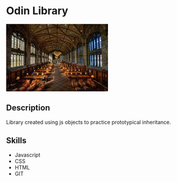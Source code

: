 # Odin Library

![library](assets/library.jpeg)

## Description
Library created using js objects to practice prototypical inheritance.

## Skills
- Javascript
- CSS
- HTML
- GIT
